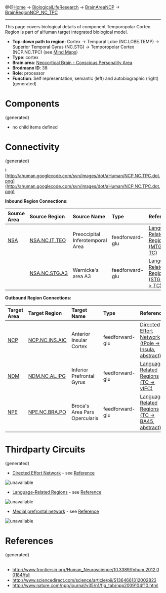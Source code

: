 @@[Home](Home.md) -> [BiologicalLifeResearch](BiologicalLifeResearch.md) -> [BrainAreaNCP](BrainAreaNCP.md) -> [BrainRegionNCP\_NC\_TPC](BrainRegionNCP_NC_TPC.md)

---


This page covers biological details of component Temporopolar Cortex.
Region is part of aHuman target integrated biological model.

  * **Top-down path to region**: Cortex -> Temporal Lobe (NC.LOBE.TEMP) -> Superior Temporal Gyrus (NC.STG) -> Temporopolar Cortex (NCP.NC.TPC) (see [Mind Maps](OverallMindMaps.md))
  * **Type**: cortex
  * **Brain area**: [Neocortical Brain - Conscious Personality Area](BrainAreaNCP.md)
  * **Brodmann ID**: 38
  * **Role**: processor
  * **Function**: Self representation, semantic (left) and autobiographic (right)
(generated)
# Components #
(generated)


  * no child items defined

# Connectivity #
(generated)


![http://ahuman.googlecode.com/svn/images/dot/aHuman/NCP.NC.TPC.dot.png](http://ahuman.googlecode.com/svn/images/dot/aHuman/NCP.NC.TPC.dot.png)

**Inbound Region Connections:**

| **Source Area** | **Source Region** | **Source Name** | **Type** | **Reference** |
|:----------------|:------------------|:----------------|:---------|:--------------|
| [NSA](BrainAreaNSA.md) | [NSA.NC.IT.TEO](BrainRegionNSA_NC_IT_TEO.md) | Preoccipital Inferotemporal Area | feedforward-glu | [Language-Related Regions (MTG21 -> TC)](http://www.sciencedirect.com/science/article/pii/S1364661312002823) |
|                 | [NSA.NC.STG.A3](BrainRegionNSA_NC_STG_A3.md) | Wernicke's area A3 | feedforward-glu | [Language-Related Regions (STG22a -> TC)](http://www.sciencedirect.com/science/article/pii/S1364661312002823) |

**Outbound Region Connections:**

| **Target Area** | **Target Region** | **Target Name** | **Type** | **Reference** |
|:----------------|:------------------|:----------------|:---------|:--------------|
| [NCP](BrainAreaNCP.md) | [NCP.NC.INS.AIC](BrainRegionNCP_NC_INS_AIC.md) | Anterior Insular Cortex | feedforward-glu | [Directed Effort Network (tPole -> Insula, abstract)](http://www.frontiersin.org/Human_Neuroscience/10.3389/fnhum.2012.00184/full) |
| [NDM](BrainAreaNDM.md) | [NDM.NC.AL.IPG](BrainRegionNDM_NC_AL_IPG.md) | Inferior Prefrontal Gyrus | feedforward-glu | [Language-Related Regions (TC -> vIFC)](http://www.sciencedirect.com/science/article/pii/S1364661312002823) |
| [NPE](BrainAreaNPE.md) | [NPE.NC.BRA.PO](BrainRegionNPE_NC_BRA_PO.md) | Broca's Area Pars Opercularis | feedforward-glu | [Language-Related Regions (TC -> BA45, abstract)](http://www.sciencedirect.com/science/article/pii/S1364661312002823) |

# Thirdparty Circuits #
(generated)

  * [Directed Effort Network](http://c431376.r76.cf2.rackcdn.com/18691/fnhum-06-00184-HTML/image_m/fnhum-06-00184-g001.jpg) - see [Reference](http://www.frontiersin.org/Human_Neuroscience/10.3389/fnhum.2012.00184/full)

<img src='http://c431376.r76.cf2.rackcdn.com/18691/fnhum-06-00184-HTML/image_m/fnhum-06-00184-g001.jpg' alt='unavailable'>

<ul><li><a href='http://ars.els-cdn.com/content/image/1-s2.0-S1364661312002823-gr2.jpg'>Language-Related Regions</a> - see <a href='http://www.sciencedirect.com/science/article/pii/S1364661312002823'>Reference</a></li></ul>

<img src='http://ars.els-cdn.com/content/image/1-s2.0-S1364661312002823-gr2.jpg' alt='unavailable'>

<ul><li><a href='http://www.nature.com/npp/journal/v35/n1/images/npp2009104f10.jpg'>Medial prefrontal network</a> - see <a href='http://www.nature.com/npp/journal/v35/n1/fig_tab/npp2009104f10.html'>Reference</a></li></ul>

<img src='http://www.nature.com/npp/journal/v35/n1/images/npp2009104f10.jpg' alt='unavailable'>


<h1>References</h1>
(generated)<br>
<br>
<ul><li><a href='http://www.frontiersin.org/Human_Neuroscience/10.3389/fnhum.2012.00184/full'>http://www.frontiersin.org/Human_Neuroscience/10.3389/fnhum.2012.00184/full</a>
</li><li><a href='http://www.sciencedirect.com/science/article/pii/S1364661312002823'>http://www.sciencedirect.com/science/article/pii/S1364661312002823</a>
</li><li><a href='http://www.nature.com/npp/journal/v35/n1/fig_tab/npp2009104f10.html'>http://www.nature.com/npp/journal/v35/n1/fig_tab/npp2009104f10.html</a></li></ul>
